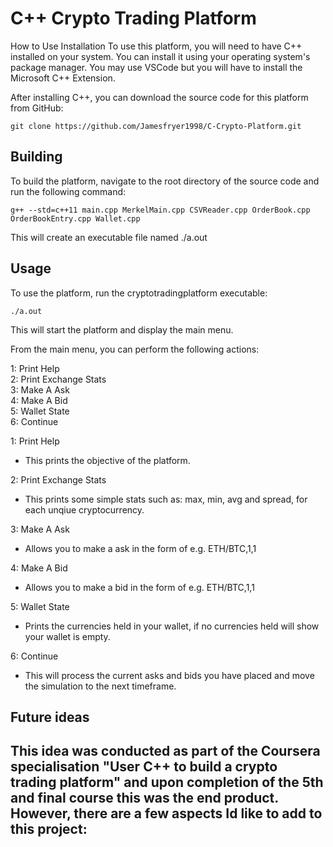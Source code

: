 # C++ Crypto Trading Platform

How to Use
Installation
To use this platform, you will need to have C++ installed on your system. You can install it using your operating system's package manager.
You may use VSCode but you will have to install the Microsoft C++ Extension.

After installing C++, you can download the source code for this platform from GitHub:

```
git clone https://github.com/Jamesfryer1998/C-Crypto-Platform.git 
```

## Building
To build the platform, navigate to the root directory of the source code and run the following command:

```
g++ --std=c++11 main.cpp MerkelMain.cpp CSVReader.cpp OrderBook.cpp OrderBookEntry.cpp Wallet.cpp
```

This will create an executable file named ./a.out

## Usage
To use the platform, run the cryptotradingplatform executable:

```
./a.out
```

This will start the platform and display the main menu.

From the main menu, you can perform the following actions:

1: Print Help<br>
2: Print Exchange Stats<br>
3: Make A Ask<br>
4: Make A Bid<br>
5: Wallet State<br>
6: Continue

1: Print Help
- This prints the objective of the platform.

2: Print Exchange Stats
- This prints some simple stats such as: max, min, avg and spread, for each unqiue cryptocurrency.

3: Make A Ask
- Allows you to make a ask in the form of e.g. ETH/BTC,1,1

4: Make A Bid
- Allows you to make a bid in the form of e.g. ETH/BTC,1,1

5: Wallet State
- Prints the currencies held in your wallet, if no currencies held will show your wallet is empty.

6: Continue
- This will process the current asks and bids you have placed and move the simulation to the next timeframe.

## Future ideas
This idea was conducted as part of the Coursera specialisation "User C++ to build a crypto trading platform" 
and upon completion of the 5th and final course this was the end product. However, there are a few aspects
Id like to add to this project:
- 
